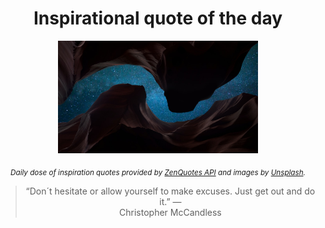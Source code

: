 
<div align="center">

# Inspirational quote of the day

<img src="./data/photo.jpeg" alt="Beautiful nature photo" width="320" height="180">

<sub><i>Daily dose of inspiration quotes provided by [ZenQuotes API](https://zenquotes.io/) and images by [Unsplash](https://unsplash.com/).</i></sub>


<blockquote>&ldquo;Don´t hesitate or allow yourself to make excuses. Just get out and do it.&rdquo; &mdash; <footer>Christopher McCandless</footer></blockquote>

</div>
